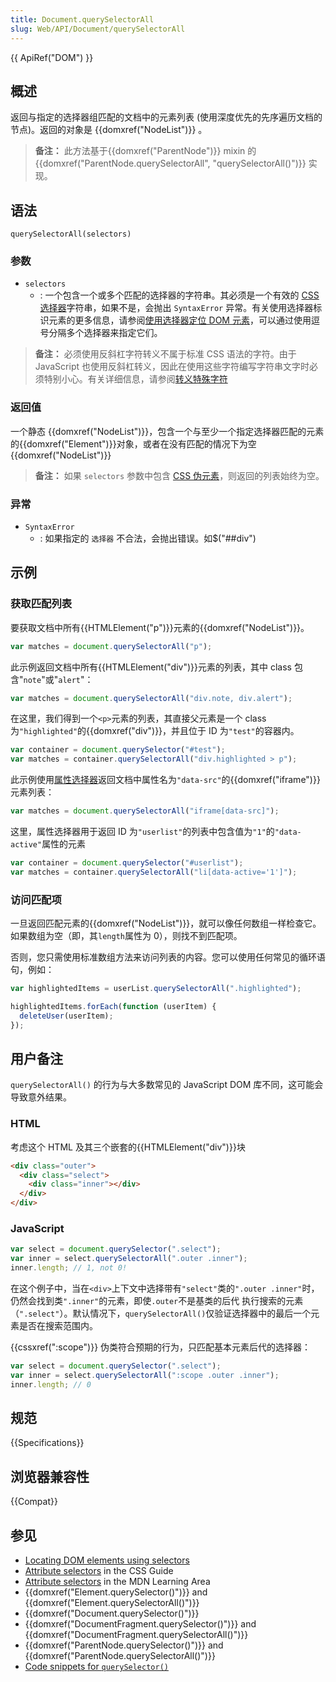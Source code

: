 ```yaml
---
title: Document.querySelectorAll
slug: Web/API/Document/querySelectorAll
---
```


{{ ApiRef("DOM") }}

## 概述

返回与指定的选择器组匹配的文档中的元素列表 (使用深度优先的先序遍历文档的节点)。返回的对象是 {{domxref("NodeList")}} 。

> **备注：** 此方法基于{{domxref("ParentNode")}} mixin 的{{domxref("ParentNode.querySelectorAll", "querySelectorAll()")}} 实现。

## 语法

```js-nolint
querySelectorAll(selectors)
```

### 参数

- `selectors`
  - : 一个包含一个或多个匹配的选择器的字符串。其必须是一个有效的 [CSS 选择器](/zh-CN/docs/Web/CSS/CSS_selectors)字符串，如果不是，会抛出 `SyntaxError` 异常。有关使用选择器标识元素的更多信息，请参阅[使用选择器定位 DOM 元素](/zh-CN/docs/Web/API/Document_object_model/Locating_DOM_elements_using_selectors)，可以通过使用逗号分隔多个选择器来指定它们。

> **备注：** 必须使用反斜杠字符转义不属于标准 CSS 语法的字符。由于 JavaScript 也使用反斜杠转义，因此在使用这些字符编写字符串文字时必须特别小心。有关详细信息，请参阅[转义特殊字符](/zh-CN/docs/Web/API/Document/querySelector#转义特殊字符)

### 返回值

一个静态 {{domxref("NodeList")}}，包含一个与至少一个指定选择器匹配的元素的{{domxref("Element")}}对象，或者在没有匹配的情况下为空{{domxref("NodeList")}}

> **备注：** 如果 `selectors` 参数中包含 [CSS 伪元素](/zh-CN/docs/Web/CSS/Pseudo-elements)，则返回的列表始终为空。

### 异常

- `SyntaxError`
  - : 如果指定的 `选择器` 不合法，会抛出错误。如$("##div")

## 示例

### 获取匹配列表

要获取文档中所有{{HTMLElement("p")}}元素的{{domxref("NodeList")}}。

```js
var matches = document.querySelectorAll("p");
```

此示例返回文档中所有{{HTMLElement("div")}}元素的列表，其中 class 包含"`note`"或"`alert`"：

```js
var matches = document.querySelectorAll("div.note, div.alert");
```

在这里，我们得到一个`<p>`元素的列表，其直接父元素是一个 class 为`"highlighted"`的{{domxref("div")}}，并且位于 ID 为`"test"`的容器内。

```js
var container = document.querySelector("#test");
var matches = container.querySelectorAll("div.highlighted > p");
```

此示例使用[属性选择器](/zh-CN/docs/Web/CSS/Attribute_selectors)返回文档中属性名为`"data-src"`的{{domxref("iframe")}}元素列表：

```js
var matches = document.querySelectorAll("iframe[data-src]");
```

这里，属性选择器用于返回 ID 为`"userlist"`的列表中包含值为`"1"`的`"data-active"`属性的元素

```js
var container = document.querySelector("#userlist");
var matches = container.querySelectorAll("li[data-active='1']");
```

### 访问匹配项

一旦返回匹配元素的{{domxref("NodeList")}}，就可以像任何数组一样检查它。如果数组为空（即，其`length`属性为 0），则找不到匹配项。

否则，您只需使用标准数组方法来访问列表的内容。您可以使用任何常见的循环语句，例如：

```js
var highlightedItems = userList.querySelectorAll(".highlighted");

highlightedItems.forEach(function (userItem) {
  deleteUser(userItem);
});
```

## 用户备注

`querySelectorAll()` 的行为与大多数常见的 JavaScript DOM 库不同，这可能会导致意外结果。

### HTML

考虑这个 HTML 及其三个嵌套的{{HTMLElement("div")}}块

```html
<div class="outer">
  <div class="select">
    <div class="inner"></div>
  </div>
</div>
```

### JavaScript

```js
var select = document.querySelector(".select");
var inner = select.querySelectorAll(".outer .inner");
inner.length; // 1, not 0!
```

在这个例子中，当在`<div>`上下文中选择带有`"select"`类的`".outer .inner"`时，仍然会找到类`".inner"`的元素，即使`.outer`不是基类的后代 执行搜索的元素（`".select"`）。默认情况下，`querySelectorAll()`仅验证选择器中的最后一个元素是否在搜索范围内。

{{cssxref(":scope")}} 伪类符合预期的行为，只匹配基本元素后代的选择器：

```js
var select = document.querySelector(".select");
var inner = select.querySelectorAll(":scope .outer .inner");
inner.length; // 0
```

## 规范

{{Specifications}}

## 浏览器兼容性

{{Compat}}

## 参见

- [Locating DOM elements using selectors](/zh-CN/docs/Web/API/Document_object_model/Locating_DOM_elements_using_selectors)
- [Attribute selectors](/zh-CN/docs/Web/CSS/Attribute_selectors) in the CSS Guide
- [Attribute selectors](/zh-CN/docs/Learn/CSS/Introduction_to_CSS/Attribute_selectors) in the MDN Learning Area
- {{domxref("Element.querySelector()")}} and {{domxref("Element.querySelectorAll()")}}
- {{domxref("Document.querySelector()")}}
- {{domxref("DocumentFragment.querySelector()")}} and {{domxref("DocumentFragment.querySelectorAll()")}}
- {{domxref("ParentNode.querySelector()")}} and {{domxref("ParentNode.querySelectorAll()")}}
- [Code snippets for `querySelector()`](/zh-CN/docs/Code_snippets/QuerySelector)
